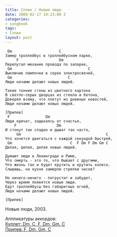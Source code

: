 ```yaml
---
title: Сплин / Новые люди
date: 2009-02-17 19:23:00 Z
categories:
- songbook
tags:
- Сплин
layout: post
---
```


     Dm                     C
    Замер троллейбус в троллейбусном парке,
         F                  Dm
    Перепутал механик провода по запарке,
     Gm                                  C
    Выключив лампочки в сорок электросвечей,
     Gm                         C
    Люди ночами делают новых людей.

    Такие тонкие стены из цветного картона
    В светло-серых дворцах из стекла и бетона,
    Доверяя всему, что плетут из дневных новостей,
    Люди ночами делают новых людей.

    [Припев]
     F                Dm    
    Люди кричат, задыхаясь от счастья,
        F                  Dm
    И стонут так сладко и дышат так часто,
         Gm                                      C  
    Что хочется двигаться с каждой секундой быстрей,
     Gm                          C  F Dm F Dm Gm C
    Делая, делая, делая новых людей.

    Думают люди в Ленинграде и Риме,
    Что смерть - это то, что бывает с другими,
    Что жизнь так и будет крутить и крутить колесо.
    Слышишь, на кухне замерли стрелки часов?

    Но ничего-ничего - погрустит и забудет,
    Через время появятся новые люди.
    Едут троллейбусы без габаритных огней,
    Люди ночами делают новых людей.

    [Припев]

Новые люди, 2003.

Аппликатуры аккордов:  
<a href="http://guitar-chords-chart.net/%D0%B0%D0%BA%D0%BA%D0%BE%D1%80%D0%B4%D1%8B/%D0%A1%D0%BF%D0%BB%D0%B8%D0%BD--%D0%9D%D0%BE%D0%B2%D1%8B%D0%B5-%D0%9B%D1%8E%D0%B4%D0%B8-(%D0%BA%D1%83%D0%BF%D0%BB%D0%B5%D1%82)/Dm,C,F,Dm,Gm(2),C,Gm(2),C">Куплет: Dm, C, F, Dm, Gm, C</a>  
<a href="http://guitar-chords-chart.net/%D0%B0%D0%BA%D0%BA%D0%BE%D1%80%D0%B4%D1%8B/%D0%A1%D0%BF%D0%BB%D0%B8%D0%BD--%D0%9D%D0%BE%D0%B2%D1%8B%D0%B5-%D0%9B%D1%8E%D0%B4%D0%B8-(%D0%BF%D1%80%D0%B8%D0%BF%D0%B5%D0%B2)/F,Dm,F,Dm,Gm(2),C,Gm(2),C">Припев: F, Dm, Gm, C</a>

